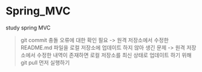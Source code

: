 # Spring_MVC
study spring MVC
> git commit 충돌 오류에 대한 확인 필요 -> 원격 저장소에서 수정한 README.md 파일을 로컬 저장소에 업데이트 하지 않아 생긴 문제
  -> 원격 저장소에서 수정한 내역이 존재하면 로컬 저장소를 최신 상태로 업데이트 하기 위해 git pull 먼저 실행하기
